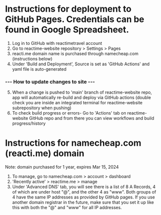 # Instructions for deployment to GitHub Pages. Credentials can be found in Google Spreadsheet.
1. Log in to GitHub with reactimetravel account
2. Go to reactime-website repository > Settings > Pages
3. reacti.me domain name is purchased through namecheap.com (instructions below)
4. Under 'Build and Deployment', Source is set as 'GitHub Actions' and yaml file is auto-generated
### --- How to update changes to site ---
5. When a change is pushed to 'main' branch of reactime-website repo, app will automatically re-build and deploy via GitHub actions (double check you are inside an integrated terminal for reactime-website subrepository when pushing)
6. To check build progress or errors- Go to 'Actions' tab on reactime-website GitHub repo and from there you can view workflows and build progress/history

# Instructions for namecheap.com (reacti.me) domain
Note: domain purchased for 1 year, expires Mar 15, 2024
1. To manage, go to namecheap.com > account > dashboard
2. 'Recently active' > reactime.me > manage
3. Under 'Advanced DNS' tab, you will see there is a list of 8 A Records, 4 of which are under host "@", and the other 4 as "www". Both groups of 4 have the same IP addresses as provided by GitHub pages. If you use another domain registrar in the future, make sure that you set it up like this with both the "@" and "www" for all IP addresses. 